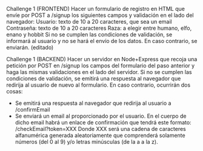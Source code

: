 Challenge 1 (FRONTEND)
Hacer un formulario de registro en HTML que envíe por POST a /signup los siguientes campos y validación en el lado del navegador:
Usuario: texto de 10 a 20 caracteres, que sea un email
Contraseña: texto de 10 a 20 caracteres
Raza: a elegir entre humano, elfo, enano y hobbit
Si no se cumplen las condiciones de validación, se informará al usuario y no se hará el envío de los datos. En caso contrario, se enviarán. (editado) 


Challenge 1 (BACKEND)
Hacer un servidor en Node+Express que recoja una petición por POST en /signup los campos del formulario del paso anterior y haga las mismas validaciones en el lado del servidor.
Si no se cumplen las condiciones de validación, se emitirá una respuesta al navegador que redirija al usuario de nuevo al formulario. En caso contrario, ocurrirán dos cosas:
- Se emitirá una respuesta al navegador que redirija al usuario a /confirmEmail
- Se enviará un email al proporcionado por el usuario. En el cuerpo de dicho email habrá un enlace de confirmación que tendrá este formato:
/checkEmail?token=XXX
Donde XXX será una cadena de caracteres alfanumérica generada aleatoriamente que comprenderá solamente números (del 0 al 9) y/o letras minúsculas (de la a a la z).